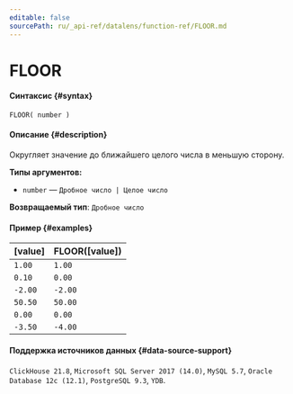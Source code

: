 ```yaml
---
editable: false
sourcePath: ru/_api-ref/datalens/function-ref/FLOOR.md
---
```


# FLOOR



#### Синтаксис {#syntax}


```
FLOOR( number )
```

#### Описание {#description}
Округляет значение до ближайшего целого числа в меньшую сторону.

**Типы аргументов:**
- `number` — `Дробное число | Целое число`


**Возвращаемый тип**: `Дробное число`

#### Пример {#examples}



| **[value]**   | **FLOOR([value])**   |
|:--------------|:---------------------|
| `1.00`        | `1.00`               |
| `0.10`        | `0.00`               |
| `-2.00`       | `-2.00`              |
| `50.50`       | `50.00`              |
| `0.00`        | `0.00`               |
| `-3.50`       | `-4.00`              |




#### Поддержка источников данных {#data-source-support}

`ClickHouse 21.8`, `Microsoft SQL Server 2017 (14.0)`, `MySQL 5.7`, `Oracle Database 12c (12.1)`, `PostgreSQL 9.3`, `YDB`.
